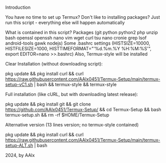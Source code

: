Introduction

You have no time to set up Termux?
Don't like to installing packages?
Just run this script - everything else will happen automatically

What is contained in this script?
Packages (git python python2 php unzip bash openssl openssh nano vim wget curl tsu nano cronie grep lsof android-tools gawk nodejs)
Some .bashrc settings (HISTSIZE=10000, HISTFILESIZE=1000, HISTTIMEFORMAT="'%d.%m.%Y %H:%M:%S'", export EDITOR=nano >>.bashrc)
Also, Termux-style will be installed

Clear Installation (without downloading script):

pkg update && pkg install curl && curl https://raw.githubusercontent.com/AAlx0451/Termux-Setup/main/termux-setup-vC1.sh | bash && termux-style && termux-style

Full installation (like cURL, but with downloading latest release):

pkg update && pkg install git && git clone https://github.com/AAlx0451/Termux-Setup/ && cd Termux-Setup && bash termux-setup.sh && rm -rf $HOME/Termux-Setup

Alternative version (13 lines version; no termux-style contained)

pkg update && pkg install curl && curl https://raw.githubusercontent.com/AAlx0451/Termux-Setup/main/termux-setup-ALT.sh | bash

2024, by AAlx
